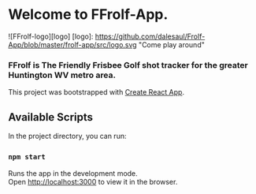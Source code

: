 # Welcome to **FFrolf-App**.

![FFrolf-logo][logo]
[logo]: https://github.com/dalesaul/Frolf-App/blob/master/frolf-app/src/logo.svg "Come play around"


### FFrolf is The Friendly Frisbee Golf shot tracker for the greater Huntington WV metro area.


This project was bootstrapped with [Create React App](https://github.com/facebook/create-react-app).

## Available Scripts

In the project directory, you can run:

### `npm start`

Runs the app in the development mode.<br>
Open [http://localhost:3000](http://localhost:3000) to view it in the browser.

